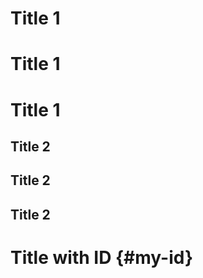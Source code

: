 Title 1
===

Title 1
======

Title 1
=

Title 2
---

Title 2
----------

Title 2
-

Title with ID {#my-id}
====